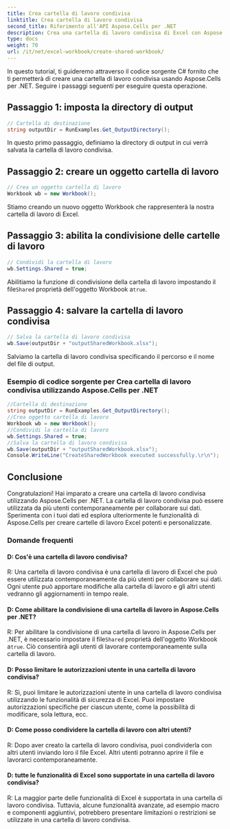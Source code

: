 ```yaml
---
title: Crea cartella di lavoro condivisa
linktitle: Crea cartella di lavoro condivisa
second_title: Riferimento all'API Aspose.Cells per .NET
description: Crea una cartella di lavoro condivisa di Excel con Aspose.Cells per .NET per consentire la collaborazione simultanea dei dati.
type: docs
weight: 70
url: /it/net/excel-workbook/create-shared-workbook/
---
```

In questo tutorial, ti guideremo attraverso il codice sorgente C# fornito che ti permetterà di creare una cartella di lavoro condivisa usando Aspose.Cells per .NET. Seguire i passaggi seguenti per eseguire questa operazione.

## Passaggio 1: imposta la directory di output

```csharp
// Cartella di destinazione
string outputDir = RunExamples.Get_OutputDirectory();
```

In questo primo passaggio, definiamo la directory di output in cui verrà salvata la cartella di lavoro condivisa.

## Passaggio 2: creare un oggetto cartella di lavoro

```csharp
// Crea un oggetto cartella di lavoro
Workbook wb = new Workbook();
```

Stiamo creando un nuovo oggetto Workbook che rappresenterà la nostra cartella di lavoro di Excel.

## Passaggio 3: abilita la condivisione delle cartelle di lavoro

```csharp
// Condividi la cartella di lavoro
wb.Settings.Shared = true;
```

 Abilitiamo la funzione di condivisione della cartella di lavoro impostando il file`Shared` proprietà dell'oggetto Workbook a`true`.

## Passaggio 4: salvare la cartella di lavoro condivisa

```csharp
// Salva la cartella di lavoro condivisa
wb.Save(outputDir + "outputSharedWorkbook.xlsx");
```

Salviamo la cartella di lavoro condivisa specificando il percorso e il nome del file di output.

### Esempio di codice sorgente per Crea cartella di lavoro condivisa utilizzando Aspose.Cells per .NET 
```csharp
//Cartella di destinazione
string outputDir = RunExamples.Get_OutputDirectory();
//Crea oggetto cartella di lavoro
Workbook wb = new Workbook();
//Condividi la cartella di lavoro
wb.Settings.Shared = true;
//Salva la cartella di lavoro condivisa
wb.Save(outputDir + "outputSharedWorkbook.xlsx");
Console.WriteLine("CreateSharedWorkbook executed successfully.\r\n");
```

## Conclusione

Congratulazioni! Hai imparato a creare una cartella di lavoro condivisa utilizzando Aspose.Cells per .NET. La cartella di lavoro condivisa può essere utilizzata da più utenti contemporaneamente per collaborare sui dati. Sperimenta con i tuoi dati ed esplora ulteriormente le funzionalità di Aspose.Cells per creare cartelle di lavoro Excel potenti e personalizzate.

### Domande frequenti

#### D: Cos'è una cartella di lavoro condivisa?

R: Una cartella di lavoro condivisa è una cartella di lavoro di Excel che può essere utilizzata contemporaneamente da più utenti per collaborare sui dati. Ogni utente può apportare modifiche alla cartella di lavoro e gli altri utenti vedranno gli aggiornamenti in tempo reale.

#### D: Come abilitare la condivisione di una cartella di lavoro in Aspose.Cells per .NET?

 R: Per abilitare la condivisione di una cartella di lavoro in Aspose.Cells per .NET, è necessario impostare il file`Shared` proprietà dell'oggetto Workbook a`true`. Ciò consentirà agli utenti di lavorare contemporaneamente sulla cartella di lavoro.

#### D: Posso limitare le autorizzazioni utente in una cartella di lavoro condivisa?

R: Sì, puoi limitare le autorizzazioni utente in una cartella di lavoro condivisa utilizzando le funzionalità di sicurezza di Excel. Puoi impostare autorizzazioni specifiche per ciascun utente, come la possibilità di modificare, sola lettura, ecc.

#### D: Come posso condividere la cartella di lavoro con altri utenti?

R: Dopo aver creato la cartella di lavoro condivisa, puoi condividerla con altri utenti inviando loro il file Excel. Altri utenti potranno aprire il file e lavorarci contemporaneamente.

#### D: tutte le funzionalità di Excel sono supportate in una cartella di lavoro condivisa?

R: La maggior parte delle funzionalità di Excel è supportata in una cartella di lavoro condivisa. Tuttavia, alcune funzionalità avanzate, ad esempio macro e componenti aggiuntivi, potrebbero presentare limitazioni o restrizioni se utilizzate in una cartella di lavoro condivisa.